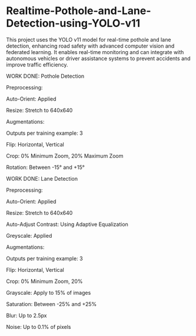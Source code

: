 # Realtime-Pothole-and-Lane-Detection-using-YOLO-v11
This project uses the YOLO v11 model for real-time pothole and lane detection, enhancing road safety with advanced computer vision and federated learning. It enables real-time monitoring and can integrate with autonomous vehicles or driver assistance systems to prevent accidents and improve traffic efficiency.


WORK DONE: Pothole Detection


Preprocessing:

Auto-Orient: Applied

Resize: Stretch to 640x640


Augmentations:

Outputs per training example: 3

Flip: Horizontal, Vertical

Crop: 0% Minimum Zoom, 20% Maximum Zoom

Rotation: Between -15° and +15°


WORK DONE: Lane Detection


Preprocessing:

Auto-Orient: Applied

Resize: Stretch to 640x640

Auto-Adjust Contrast: Using Adaptive Equalization

Greyscale: Applied


Augmentations:

Outputs per training example: 3

Flip: Horizontal, Vertical

Crop: 0% Minimum Zoom, 20%

Grayscale: Apply to 15% of images

Saturation: Between -25% and +25%

Blur: Up to 2.5px

Noise: Up to 0.1% of pixels
